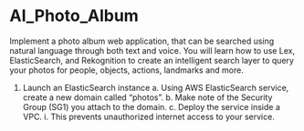 # AI_Photo_Album

Implement a photo album web application, that can be searched using natural language through both text and voice. You will learn how to use Lex, ElasticSearch, and Rekognition to create an intelligent search layer to query your photos for people, objects, actions, landmarks and more.

1. Launch an ElasticSearch instance
  a. Using AWS ElasticSearch service, create a new domain called “photos”.
  b. Make note of the Security Group (SG1) you attach to the domain.
  c. Deploy the service inside a VPC.
    i. This prevents unauthorized internet access to your service.
  
